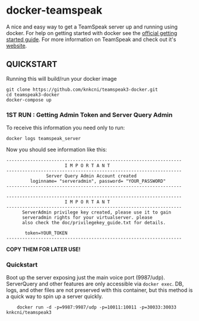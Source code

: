 # docker-teamspeak

A nice and easy way to get a TeamSpeak server up and running using docker. 
For help on getting started with docker see the [official getting started guide](https://docs.docker.com/get-started/).
For more information on TeamSpeak and check out it's [website](https://teamspeak.com/de).


## QUICKSTART

Running this will build/run your docker image 

```
git clone https://github.com/knkcni/teamspeak3-docker.git
cd teamspeak3-docker
docker-compose up
```


### 1ST RUN : Getting Admin Token and Server Query Admin

To receive this information you need only to run:
```
docker logs teamspeak_server
```
Now you should see information like this:

```
------------------------------------------------------------------
                      I M P O R T A N T
------------------------------------------------------------------
               Server Query Admin Account created
         loginname= "serveradmin", password= "YOUR_PASSWORD"
------------------------------------------------------------------

------------------------------------------------------------------
                      I M P O R T A N T
------------------------------------------------------------------
      ServerAdmin privilege key created, please use it to gain
      serveradmin rights for your virtualserver. please
      also check the doc/privilegekey_guide.txt for details.

       token=YOUR_TOKEN
------------------------------------------------------------------

```

**COPY THEM FOR LATER USE!**


### Quickstart

Boot up the server exposing just the main voice port (9987/udp). ServerQuery and 
other features are only accessible via `docker exec`. DB, logs, and other files
are not preserved with this container, but this method is a quick way to spin up
a server quickly.

```
	docker run -d -p=9987:9987/udp -p=10011:10011 -p=30033:30033 knkcni/teamspeak3
```